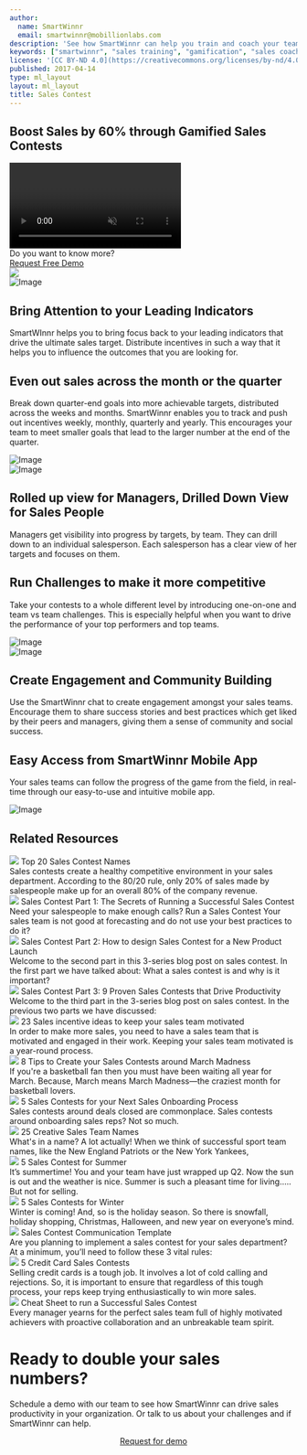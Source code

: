 ```yaml
---
author:
  name: SmartWinnr
  email: smartwinnr@mobillionlabs.com
description: 'See how SmartWinnr can help you train and coach your teams effectively'
keywords: ["smartwinnr", "sales training", "gamification", "sales coaching", "sales performance", "sales enablement", "solutions"]
license: '[CC BY-ND 4.0](https://creativecommons.org/licenses/by-nd/4.0)'
published: 2017-04-14
type: ml_layout
layout: ml_layout
title: Sales Contest
---
```


<section class="">
  <div class="ml_sales_contest_top_section ml_no_padding_bottom50">
    <h1 class="text-center ml-margin-bottom30 ml_body_text_white">Boost Sales by 60% through Gamified Sales Contests</h1>
    <div class="ml_video_container">
      <video id="video-player" controls preload muted class="cld-video-player cld-fluid" data-cld-colors='{ "base": "#3c36c2", "accent": "#00e64c", "text": "#fff" }'></video>
      <div class="ml_video_popup" id="ml_popup">
        <div class="popup_close" onclick="hidePopup()"><i class="fa fa-times-circle"></i></div>
        <div class="popup_message"> Do you want to know more? </div>
        <div class="text-center popup_button"> <a href="/request-demo/">Request Free Demo</a></div>
      </div>
    </div>
  </div>
  <img class="swoop" src="/images/swoop_mask.min.svg">
</section>

<!-- <div class="row ml-margin0 white padding50">
  <div class="col-lg-6 col-md-12 col-sm-12 col-xs-12 ml-text-over-image">
    <h1>Sales Contest</h1>
    <div class="ml-font20 ml_body_text_black">Drive sales contests that meet your business targets. Motivate your team to achieve sales goals by organizing weekly, monthly or quarterly sales contests.</div>
    <p align="center" class="ml-padding-top ml-padding-bottom10"><a class="ml-request-demo-button" align="center" href="/request-demo">Request for demo</a></p>
  </div>
  <div class="col-lg-6 col-md-12 col-sm-12 col-xs-12">
    <img class="ml_top_image padding10" alt="Image" src="/images/targeted-learning/targeted-learning.png"/>
  </div>
</div> -->

<div class="row ml-background-white ml-margin0 padding50 ml_div_contents_in_center">
  <div class="col-lg-6 col-md-12 col-sm-12 col-xs-12 text-center">
    <img class="ml-image" alt="Image" src="https://res.cloudinary.com/smartwinnr/image/upload/f_auto,q_auto/v1581426231/website/Sales%20Contest/kpi_explainer_gzxtcn.png"/>
  </div>
  <div class="col-lg-6 col-md-12 col-sm-12 col-xs-12">
    <h2 class="ml_body_text_black"> Bring Attention to your Leading Indicators </h2>
    <p>SmartWInnr helps you to bring focus back to your leading indicators that drive the ultimate sales target. Distribute incentives in such a way that it helps you to influence the outcomes that you are looking for.</p>
  </div>
</div>

<div class="row ml-margin0 ml-background-white padding50 ml_div_contents_in_center">
  <div class="col-lg-6 col-md-12 col-sm-12 col-xs-12">
    <h2 class="ml_body_text_black"> Even out sales across the month or the quarter </h2>
    <p>Break down quarter-end goals into more achievable targets, distributed across the weeks and months. SmartWinnr enables you to track and push out incentives weekly, monthly, quarterly and yearly. This encourages your team to meet smaller goals that lead to the larger number at the end of the quarter.</p>
  </div>
  <div class="col-lg-6 col-md-12 col-sm-12 col-xs-12 text-center">
    <img class="ml-image" alt="Image" src="https://res.cloudinary.com/smartwinnr/image/upload/f_auto,q_auto/v1581426285/website/Sales%20Contest/editor_analytics_oyutgw.png"/>
  </div>
</div>

<div class="row ml-background-white ml-margin0 padding50 ml_div_contents_in_center">
  <div class="col-lg-6 col-md-12 col-sm-12 col-xs-12 text-center">
    <img class="ml-dreamforce-image" alt="Image" src="https://res.cloudinary.com/smartwinnr/image/upload/f_auto,q_auto/v1581426319/website/Sales%20Contest/manager-user-card_combined_jsnxnd.png"/>
  </div>
  <div class="col-lg-6 col-md-12 col-sm-12 col-xs-12">
    <h2 class="ml_body_text_black"> Rolled up view for Managers, Drilled Down View for Sales People </h2>
    <p>Managers get visibility into progress by targets, by team. They can drill down to an individual salesperson. Each salesperson has a clear view of her targets and  focuses on them.</p>
  </div>
</div>

<div class="row ml-margin0 ml-background-white padding50 ml_div_contents_in_center">
  <div class="col-lg-6 col-md-12 col-sm-12 col-xs-12">
    <h2 class="ml_body_text_black"> Run Challenges to make it more competitive </h2>
    <p>Take your contests to a whole different level by introducing one-on-one and team vs team challenges. This is especially helpful when you want to drive the performance of your top performers and top teams.</p>
  </div>
  <div class="col-lg-6 col-md-12 col-sm-12 col-xs-12 text-center">
    <img class="ml-image" alt="Image" src="https://res.cloudinary.com/smartwinnr/image/upload/f_auto,q_auto/v1581426360/website/Sales%20Contest/user-manager_challenge-combined_fvu552.png"/>
  </div>
</div>

<div class="row ml-background-white ml-margin0 padding50 ml_div_contents_in_center">
  <div class="col-lg-6 col-md-12 col-sm-12 col-xs-12 text-center">
    <img class="ml-image" alt="Image" src="https://res.cloudinary.com/smartwinnr/image/upload/f_auto,q_auto/v1581426365/website/Sales%20Contest/chat_bjh4gh.png"/>
  </div>
  <div class="col-lg-6 col-md-12 col-sm-12 col-xs-12">
    <h2 class="ml_body_text_black"> Create Engagement and Community Building </h2>
    <p>Use the SmartWinnr chat to create engagement amongst your sales teams. Encourage them to share success stories and best practices which get liked by their peers and managers, giving them a sense of community and social success.</p>
  </div>
</div>

<div class="row ml-margin0 ml-background-white padding50 ml_div_contents_in_center">
  <div class="col-lg-6 col-md-12 col-sm-12 col-xs-12">
    <h2 class="ml_body_text_black"> Easy Access from SmartWinnr Mobile App </h2>
    <p>Your sales teams can follow the progress of the game from the field, in real-time through our easy-to-use and intuitive mobile app.</p>
  </div>
  <div class="col-lg-6 col-md-12 col-sm-12 col-xs-12 text-center">
    <img class="ml-image" alt="Image" src="https://res.cloudinary.com/smartwinnr/image/upload/f_auto,q_auto/v1581426372/website/Sales%20Contest/individual-team-leaderboard-combined_heynkl.png"/>
  </div>
</div>

<!-- <div class="row ml-margin0 white padding50">
  <div class="col-lg-12 col-md-12 col-sm-12 col-xs-12">
    <h2>Related Blogs</h2>
    <h4 class="ml_body_text_black ml-margin-bottom10"> <a href="https://www.smartwinnr.com/post/secrets-of-running-successful-sales-contest/" alt="Sales Contest Part 1: The Secrets of Running a Successful Sales Contest">Sales Contest Part 1: The Secrets of Running a Successful Sales Contest</h4>
    <h4 class="ml_body_text_black ml-margin-bottom10"> <a href="https://www.smartwinnr.com/post/design-sales-contest-for--new-product-launch/" alt="Sales Contest Part 2: How to design Sales Contest for a New Product Launch">Sales Contest Part 2: How to design Sales Contest for a New Product Launch</h4>
    <h4 class="ml_body_text_black ml-margin-bottom10"> <a href="https://www.smartwinnr.com/post/9-proven-sales-contests-that-drive-productivity/" alt="Sales Contest Part 3: 9 Proven Sales Contests that Drive Productivity">Sales Contest Part 3: 9 Proven Sales Contests that Drive Productivity</h4>
    <h4 class="ml_body_text_black ml-margin-bottom10"> <a href="https://www.smartwinnr.com/post/sales-incentive-ideas-to-keep-your-sales-team-motivated/" alt="23 Sales incentive ideas to keep your sales team motivated">23 Sales incentive ideas to keep your sales team motivated</h4>
  </div>
</div> -->

<div class="row ml-margin0 padding50">
  <h2 class="text-center">Related Resources</h2>
  <div class="ml_slider_related_blogs">
    <div class="waterfall__item" onclick="location.href='https://www.smartwinnr.com/post/top-20-sales-contest-names/';">
      <div class="card post post-summary reveal enter">
        <div class="card-header postinfo">
          <img src="/images/blog-44/44.top-20-sales-contest-names.jpg">
          <span class="card-title ml-margin-bottom0">
            <a class="ml-margin-bottom0">Top 20 Sales Contest Names</a>
          </span>
        </div>
        <div class="card-content">
          <article class="article">
            Sales contests create a healthy competitive environment in your sales department. According to the 80/20 rule, only 20% of sales made by salespeople make up for an overall 80% of the company revenue.
          </article>
        </div>
      </div>
    </div>
    <div class="waterfall__item" onclick="location.href='https://www.smartwinnr.com/post/secrets-of-running-successful-sales-contest/';">
      <div class="card post post-summary reveal enter">
        <div class="card-header postinfo">
          <img src="/images/30.create-and-run-a-highly-successful-sales-contest.png">
          <span class="card-title ml-margin-bottom0">
            <a class="ml-margin-bottom0">Sales Contest Part 1: The Secrets of Running a Successful Sales Contest</a>
          </span>
        </div>
        <div class="card-content">
          <article class="article">
            Need your salespeople to make enough calls? Run a Sales Contest Your sales team is not good at forecasting and do not use your best practices to do it?
          </article>
        </div>
      </div>
    </div>
    <div class="waterfall__item" onclick="location.href='https://www.smartwinnr.com/post/design-sales-contest-for--new-product-launch/';">
      <div class="card post post-summary reveal enter">
        <div class="card-header postinfo">
          <img src="/images/blog-32/32.design-sales-contest-for--new-product-launch.png">
          <span class="card-title ml-margin-bottom0">
            <a class="ml-margin-bottom0">Sales Contest Part 2: How to design Sales Contest for a New Product Launch</a>
          </span>
        </div>
        <div class="card-content">
          <article class="article">
            Welcome to the second part in this 3-series blog post on sales contest. In the first part we have talked about: What a sales contest is and why is it important?
          </article>
        </div>
      </div>
    </div>
    <div class="waterfall__item" onclick="location.href='https://www.smartwinnr.com/post/9-proven-sales-contests-that-drive-productivity/';">
      <div class="card post post-summary reveal enter">
        <div class="card-header postinfo">
          <img src="/images/blog-33/33.9-proven-sales-contests-that-drive-productivity.jpg">
          <span class="card-title ml-margin-bottom0">
            <a class="ml-margin-bottom0">Sales Contest Part 3: 9 Proven Sales Contests that Drive Productivity</a>
          </span>
        </div>
        <div class="card-content">
          <article class="article">
            Welcome to the third part in the 3-series blog post on sales contest. In the previous two parts we have discussed: 
          </article>
        </div>
      </div>
    </div>
    <div class="waterfall__item" onclick="location.href='https://www.smartwinnr.com/post/sales-incentive-ideas-to-keep-your-sales-team-motivated/';">
      <div class="card post post-summary reveal enter">
        <div class="card-header postinfo">
          <img src="/images/28.sales incentive.png">
          <span class="card-title ml-margin-bottom0">
            <a class="ml-margin-bottom0">23 Sales incentive ideas to keep your sales team motivated</a>
          </span>
        </div>
        <div class="card-content">
          <article class="article">
            In order to make more sales, you need to have a sales team that is motivated and engaged in their work. Keeping your sales team motivated is a year-round process.
          </article>
        </div>
      </div>
    </div>
    <div class="waterfall__item" onclick="location.href='https://www.smartwinnr.com/post/8-tips-to-create-your-sales-contests-around-march-madness/';">
      <div class="card post post-summary reveal enter">
        <div class="card-header postinfo">
          <img src="/images/blog-57/57.8-tips-to-create-your-sales-contests-around-march-madness.jpg">
          <span class="card-title ml-margin-bottom0">
            <a class="ml-margin-bottom0">8 Tips to Create your Sales Contests around March Madness</a>
          </span>
        </div>
        <div class="card-content">
          <article class="article">
            If you're a basketball fan then you must have been waiting all year for March. Because, March means March Madness—the craziest month for basketball lovers.
          </article>
        </div>
      </div>
    </div>
    <div class="waterfall__item" onclick="location.href='https://www.smartwinnr.com/post/5-sales-contests-for-your-next-sales-onboarding-process/';">
      <div class="card post post-summary reveal enter">
        <div class="card-header postinfo">
          <img src="/images/blog-68/68.5-sales-contests-for-your-next-sales-onboarding-process.jpg">
          <span class="card-title ml-margin-bottom0">
            <a class="ml-margin-bottom0">5 Sales Contests for your Next Sales Onboarding Process</a>
          </span>
        </div>
        <div class="card-content">
          <article class="article">
            Sales contests around deals closed are commonplace. Sales contests around onboarding sales reps? Not so much.
          </article>
        </div>
      </div>
    </div>
    <div class="waterfall__item" onclick="location.href='https://www.smartwinnr.com/post/25-creative-sales-team-names/';">
      <div class="card post post-summary reveal enter">
        <div class="card-header postinfo">
          <img src="/images/blog-53/53.25-creative-sales-team-names.jpg">
          <span class="card-title ml-margin-bottom0">
            <a class="ml-margin-bottom0">25 Creative Sales Team Names</a>
          </span>
        </div>
        <div class="card-content">
          <article class="article">
            What's in a name? A lot actually! When we think of successful sport team names, like the New England Patriots or the New York Yankees,
          </article>
        </div>
      </div>
    </div>
    <div class="waterfall__item" onclick="location.href='https://www.smartwinnr.com/post/5-sales-contest-for-summer/';">
      <div class="card post post-summary reveal enter">
        <div class="card-header postinfo">
          <img src="/images/blog-46/46.5-sales-contest-for-summer.jpg">
          <span class="card-title ml-margin-bottom0">
            <a class="ml-margin-bottom0">5 Sales Contest for Summer</a>
          </span>
        </div>
        <div class="card-content">
          <article class="article">
            It’s summertime! You and your team have just wrapped up Q2. Now the sun is out and the weather is nice. Summer is such a pleasant time for living….. But not for selling.
          </article>
        </div>
      </div>
    </div>
    <div class="waterfall__item" onclick="location.href='https://www.smartwinnr.com/post/sales-contests-for-winter/';">
      <div class="card post post-summary reveal enter">
        <div class="card-header postinfo">
          <img src="/images/blog-52/52.5-sales-contests-for-winter.jpg">
          <span class="card-title ml-margin-bottom0">
            <a class="ml-margin-bottom0">5 Sales Contests for Winter</a>
          </span>
        </div>
        <div class="card-content">
          <article class="article">
            Winter is coming! And, so is the holiday season. So there is snowfall, holiday shopping, Christmas, Halloween, and new year on everyone’s mind.
          </article>
        </div>
      </div>
    </div>
    <div class="waterfall__item" onclick="location.href='https://www.smartwinnr.com/post/sales-contest-communication-template/';">
      <div class="card post post-summary reveal enter">
        <div class="card-header postinfo">
          <img src="/images/blog-45/45.sales-contest-communication-template.jpg">
          <span class="card-title ml-margin-bottom0">
            <a class="ml-margin-bottom0">Sales Contest Communication Template</a>
          </span>
        </div>
        <div class="card-content">
          <article class="article">
            Are you planning to implement a sales contest for your sales department? At a minimum, you’ll need to follow these 3 vital rules:
          </article>
        </div>
      </div>
    </div>
    <div class="waterfall__item" onclick="location.href='https://www.smartwinnr.com/post/5-credit-card-sales-contests/';">
      <div class="card post post-summary reveal enter">
        <div class="card-header postinfo">
          <img src="/images/blog-61/61.5-credit-card-sales-contests.jpg">
          <span class="card-title ml-margin-bottom0">
            <a class="ml-margin-bottom0">5 Credit Card Sales Contests</a>
          </span>
        </div>
        <div class="card-content">
          <article class="article">
            Selling credit cards is a tough job. It involves a lot of cold calling and rejections. So, it is important to ensure that regardless of this tough process, your reps keep trying enthusiastically to win more sales.
          </article>
        </div>
      </div>
    </div>
    <div class="waterfall__item" onclick="location.href='https://www.smartwinnr.com/post/cheat-sheet-to-run-a-successful-sales-contest/';">
      <div class="card post post-summary reveal enter">
        <div class="card-header postinfo">
          <img src="/images/blog-41/41.cheat-sheet-to-run-a-successful-sales-contest.jpg">
          <span class="card-title ml-margin-bottom0">
            <a class="ml-margin-bottom0">Cheat Sheet to run a Successful Sales Contest</a>
          </span>
        </div>
        <div class="card-content">
          <article class="article">
            Every manager yearns for the perfect sales team full of highly motivated achievers with proactive collaboration and an unbreakable team spirit.
          </article>
        </div>
      </div>
    </div>
  </div>
</div>

<div class="row ml-margin0 ml-whySM">
  <div class="col-md-12 col-sm-12">
    <h1 class="ml_body_text_white text-center">Ready to double your sales numbers?</h1>
    <div class="ml_body_text_white ml-subtext text-center ml_padding_desktop">Schedule a demo with our team to see how SmartWinnr can drive sales productivity in your organization. Or talk to us about your challenges and if SmartWinnr can help.</div>
    <p align="center" class="ml-margin-top50"><a class="ml-button" align="center" href="/request-demo">Request for demo</a></p>
  </div>
</div>

<script>
  // Cloudinary video player 
  var cld = new cloudinary.Cloudinary({cloud_name: "smartwinnr", secure: true});
  var videoPlayer = cld.videoPlayer('video-player', {
    posterOptions: {publicId: 'website/Sales_Contests_video_poster_cvyqnf.png'}, 
    playedEventPercents: [10]
  });
  videoPlayer.source('https://res.cloudinary.com/smartwinnr/video/upload/v1581053710/website/Sales_Contests_Top_Section_nh4mvw.mp4');
  videoPlayer.on('percentsplayed', (event) => {
    if (event.eventData.percent == 10) {
      document.getElementById("ml_popup").style.display = "block";
    }
  });
  function hidePopup() {
    document.getElementById("ml_popup").style.display = "none";
  }
</script>